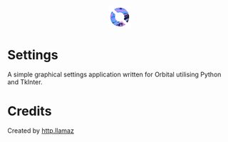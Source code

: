 <center>

<img src="https://raw.githubusercontent.com/OrbitalDE/orbitalde.github.io/main/assets/logo.png" alt="logo.png" width="10%">

</center>

# Settings

A simple graphical settings application written for Orbital utilising Python and TkInter.

# Credits

Created by [http.llamaz](https://github.com/httpllamaz)
